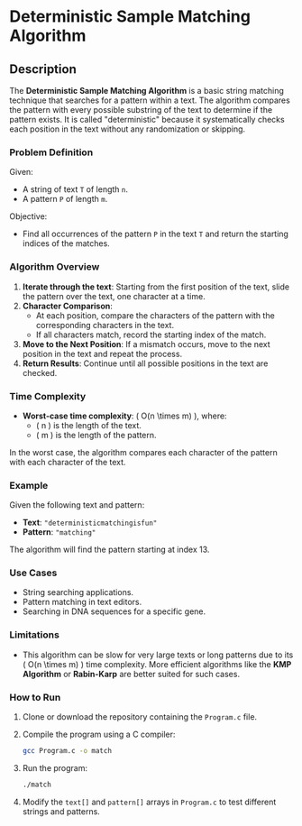 # Deterministic Sample Matching Algorithm

## Description

The **Deterministic Sample Matching Algorithm** is a basic string matching technique that searches for a pattern within a text. The algorithm compares the pattern with every possible substring of the text to determine if the pattern exists. It is called "deterministic" because it systematically checks each position in the text without any randomization or skipping.

### Problem Definition

Given:
- A string of text `T` of length `n`.
- A pattern `P` of length `m`.

Objective:
- Find all occurrences of the pattern `P` in the text `T` and return the starting indices of the matches.

### Algorithm Overview

1. **Iterate through the text**: Starting from the first position of the text, slide the pattern over the text, one character at a time.
2. **Character Comparison**:
   - At each position, compare the characters of the pattern with the corresponding characters in the text.
   - If all characters match, record the starting index of the match.
3. **Move to the Next Position**: If a mismatch occurs, move to the next position in the text and repeat the process.
4. **Return Results**: Continue until all possible positions in the text are checked.

### Time Complexity

- **Worst-case time complexity**: \( O(n \times m) \), where:
  - \( n \) is the length of the text.
  - \( m \) is the length of the pattern.
  
In the worst case, the algorithm compares each character of the pattern with each character of the text.

### Example

Given the following text and pattern:

- **Text**: `"deterministicmatchingisfun"`
- **Pattern**: `"matching"`

The algorithm will find the pattern starting at index 13.

### Use Cases

- String searching applications.
- Pattern matching in text editors.
- Searching in DNA sequences for a specific gene.

### Limitations

- This algorithm can be slow for very large texts or long patterns due to its \( O(n \times m) \) time complexity. More efficient algorithms like the **KMP Algorithm** or **Rabin-Karp** are better suited for such cases.

### How to Run

1. Clone or download the repository containing the `Program.c` file.
2. Compile the program using a C compiler:

   ```bash
   gcc Program.c -o match
   ```

3. Run the program:

   ```bash
   ./match
   ```

4. Modify the `text[]` and `pattern[]` arrays in `Program.c` to test different strings and patterns.